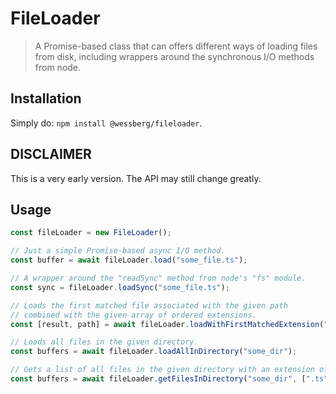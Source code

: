 # FileLoader
> A Promise-based class that can offers different ways of loading files from disk, including wrappers around the synchronous I/O methods from node.

## Installation
Simply do: `npm install @wessberg/fileloader`.

## DISCLAIMER

This is a very early version. The API may still change greatly.

## Usage
```typescript
const fileLoader = new FileLoader();

// Just a simple Promise-based async I/O method.
const buffer = await fileLoader.load("some_file.ts");

// A wrapper around the "readSync" method from node's "fs" module.
const sync = fileLoader.loadSync("some_file.ts");

// Loads the first matched file associated with the given path
// combined with the given array of ordered extensions.
const [result, path] = await fileLoader.loadWithFirstMatchedExtension("some_path", [".ts", ".fs"]);

// Loads all files in the given directory.
const buffers = await fileLoader.loadAllInDirectory("some_dir");

// Gets a list of all files in the given directory with an extension of "ts".
const buffers = await fileLoader.getFilesInDirectory("some_dir", [".ts"]);
```